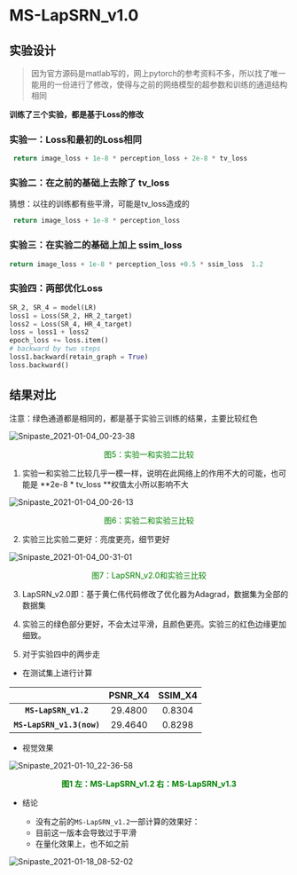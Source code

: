 # MS-LapSRN_v1.0

## 实验设计

> 因为官方源码是matlab写的，网上pytorch的参考资料不多，所以找了唯一能用的一份进行了修改，使得与之前的网络模型的超参数和训练的通道结构相同

**训练了三个实验，都是基于Loss的修改**

### 实验一：Loss和最初的Loss相同

```python
 return image_loss + 1e-8 * perception_loss + 2e-8 * tv_loss  
```

### 实验二：在之前的基础上去除了  tv_loss

猜想：以往的训练都有些平滑，可能是tv_loss造成的

```python
 return image_loss + 1e-8 * perception_loss
```

### 实验三：在实验二的基础上加上 ssim_loss

```python
return image_loss + 1e-8 * perception_loss +0.5 * ssim_loss  1.2
```

### 实验四：两部优化Loss
```python
SR_2, SR_4 = model(LR)
loss1 = Loss(SR_2, HR_2_target)
loss2 = Loss(SR_4, HR_4_target)
loss = loss1 + loss2
epoch_loss += loss.item()
# backward by two steps
loss1.backward(retain_graph = True)
loss.backward()
```

## 结果对比

注意：绿色通道都是相同的，都是基于实验三训练的结果，主要比较红色

![Snipaste_2021-01-04_00-23-38](https://tvax4.sinaimg.cn/large/005tpOh1ly1gmayx4bqfrj31h80s443x.jpg)

<center><font color='green'>图5：实验一和实验二比较</font></center>

1. 实验一和实验二比较几乎一模一样，说明在此网络上的作用不大的可能，也可能是 **2e-8 * tv_loss  **权值太小所以影响不大

![Snipaste_2021-01-04_00-26-13](https://tvax2.sinaimg.cn/large/005tpOh1ly1gmayzso0kzj31ha0s4jwl.jpg)

<center><font color='green'>图6：实验二和实验三比较</font></center>

2. 实验三比实验二更好：亮度更亮，细节更好

![Snipaste_2021-01-04_00-31-01](https://tvax2.sinaimg.cn/large/005tpOh1ly1gmaz52wcgjj31ha0s4te6.jpg)

<center><font color='green'>图7：LapSRN_v2.0和实验三比较</font></center>

3. LapSRN_v2.0即：基于黄仁伟代码修改了优化器为Adagrad，数据集为全部的数据集

4. 实验三的绿色部分更好，不会太过平滑，且颜色更亮。实验三的红色边缘更加细致。

5. 对于实验四中的两步走  

  - 在测试集上进行计算

  |                           | PSNR_X4 | SSIM_X4 |
  | :-----------------------: | :-----: | :-----: |
  |   **`MS-LapSRN_v1.2`**    | 29.4800 | 0.8304  |
  | **`MS-LapSRN_v1.3(now)`** | 29.4640 | 0.8298  |

  - 视觉效果

  ![Snipaste_2021-01-10_22-36-58](https://tvax1.sinaimg.cn/large/005tpOh1ly1gmiz704b4bj31hc0s4n2e.jpg)

  <center><font color='green'><b>图1 左：MS-LapSRN_v1.2 右：MS-LapSRN_v1.3</b></font></center>

  - 结论

    - 没有之前的`MS-LapSRN_v1.2`一部计算的效果好：
     - 目前这一版本会导致过于平滑
     - 在量化效果上，也不如之前

  ![Snipaste_2021-01-18_08-52-02](https://tva3.sinaimg.cn/large/005tpOh1ly1gmrkanxxc7j30bq08owf5.jpg)

